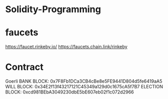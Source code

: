 # Solidity-Programming

# faucets
https://faucet.rinkeby.io/
https://faucets.chain.link/rinkeby

# Contract
Goerli
BANK BLOCK: 0x7F8Fb1DCa3CB4cBe8e5FE9441D804d5fe6419aA5
WILL BLOCK: 0x34E2f13f43217121C45349a129d0c1675cA5f7B7
ELECTION BLOCK: 0xcd981BEbA3049230dbE5bE607eb02f1c072d2966